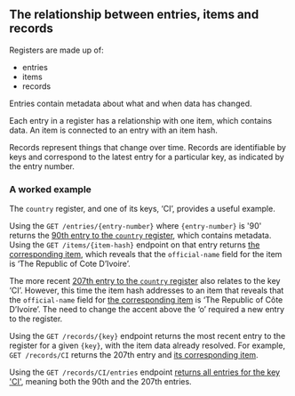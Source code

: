 ## The relationship between entries, items and records

Registers are made up of:

* entries
* items
* records

Entries contain metadata about what and when data has changed. 

Each entry in a register has a relationship with one item, which contains data. An item is connected to an entry with an item hash.   

Records represent things that change over time. Records are identifiable by keys and correspond to the latest entry for a particular key, as indicated by the entry number.

### A worked example

The `country` register, and one of its keys, ‘CI’, provides a useful example. 

Using the `GET /entries/{entry-number}` where `{entry-number}` is '90' returns the [90th entry to the `country` register](https://country.register.gov.uk/entries/90.json), which contains metadata. Using the `GET /items/{item-hash}` endpoint on that entry returns [the corresponding item](https://country.register.gov.uk/items/sha-256:7c16257bd45b4716914010b39dd40e5a6b985b8928d7b8bb0fe3005d2f2b0fec.json), which reveals that the `official-name` field for the item is ‘The Republic of Cote D’Ivoire’. 

The more recent [207th entry to the `country` register](https://country.register.gov.uk/entries/207.json) also relates to the key ‘CI’. However, this time the item hash addresses to an item that reveals that the `official-name` field for [the corresponding item](https://country.register.gov.uk/items/sha-256:b3ca21b3b3a795ab9cd1d10f3d447947328406984f8a461b43d9b74b58cccfe8) is ‘The Republic of Côte D’Ivoire’. The need to change the accent above the ‘o’ required a new entry to the register.

Using the `GET /records/{key}` endpoint returns the most recent entry to the register for a given `{key}`, with the item data already resolved. For example, `GET /records/CI` returns the 207th entry and [its corresponding item]( https://country.register.gov.uk/records/CI/.json). 

Using the `GET /records/CI/entries` endpoint [returns all entries for the key 'CI'](https://country.register.gov.uk/records/CI/entries.json), meaning both the 90th and the 207th entries. 

